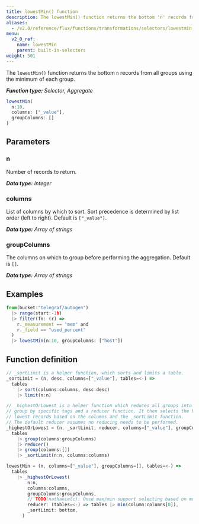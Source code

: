 ```yaml
---
title: lowestMin() function
description: The lowestMin() function returns the bottom 'n' records from all groups using the minimum of each group.
aliases:
  - /v2.0/reference/flux/functions/transformations/selectors/lowestmin
menu:
  v2_0_ref:
    name: lowestMin
    parent: built-in-selectors
weight: 501
---
```


The `lowestMin()` function returns the bottom `n` records from all groups using the minimum of each group.

_**Function type:** Selector, Aggregate_

```js
lowestMin(
  n:10,
  columns: ["_value"],
  groupColumns: []
)
```

## Parameters

### n
Number of records to return.

_**Data type:** Integer_

### columns
List of columns by which to sort.
Sort precedence is determined by list order (left to right).
Default is `["_value"]`.

_**Data type:** Array of strings_

### groupColumns
The columns on which to group before performing the aggregation.
Default is `[]`.

_**Data type:** Array of strings_

## Examples
```js
from(bucket:"telegraf/autogen")
  |> range(start:-1h)
  |> filter(fn: (r) =>
    r._measurement == "mem" and
    r._field == "used_percent"
  )
  |> lowestMin(n:10, groupColumns: ["host"])
```

## Function definition
```js
// _sortLimit is a helper function, which sorts and limits a table.
_sortLimit = (n, desc, columns=["_value"], tables=<-) =>
  tables
    |> sort(columns:columns, desc:desc)
    |> limit(n:n)

// _highestOrLowest is a helper function which reduces all groups into a single
// group by specific tags and a reducer function. It then selects the highest or
// lowest records based on the columns and the _sortLimit function.
// The default reducer assumes no reducing needs to be performed.
_highestOrLowest = (n, _sortLimit, reducer, columns=["_value"], groupColumns=[], tables=<-) =>
  tables
    |> group(columns:groupColumns)
    |> reducer()
    |> group(columns:[])
    |> _sortLimit(n:n, columns:columns)

lowestMin = (n, columns=["_value"], groupColumns=[], tables=<-) =>
  tables
    |> _highestOrLowest(
        n:n,
        columns:columns,
        groupColumns:groupColumns,
        // TODO(nathanielc): Once max/min support selecting based on multiple columns change this to pass all columns.
        reducer: (tables=<-) => tables |> min(column:columns[0]),
        _sortLimit: bottom,
      )
```
